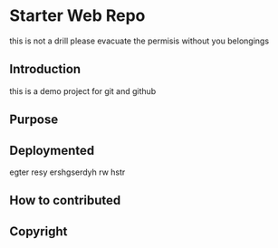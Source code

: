 # Starter Web Repo

this is not a drill please evacuate the permisis without you belongings
## Introduction

this is a demo project for git and github

## Purpose



## Deploymented
egter resy ershgserdyh rw hstr

## How to contributed

## Copyright
